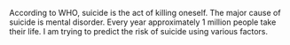 According to WHO, suicide is the act of killing oneself. The major cause of suicide is mental disorder. Every year approximately 1 million people take their life. I am trying to predict the risk of suicide using various factors. 
